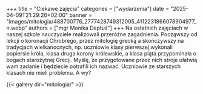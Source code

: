 +++
title = "Ciekawe zajęcia"
categories = ["wydarzenia"]
date = "2025-04-09T21:29:20+02:00"
banner = "images/mitologia/488700776_2777428749312005_4112231866078904977_n.webp"
authors = ["mgr Monika Deptuś"]
+++
Na ostatnich zajęciach w naszej szkole nauczyciele realizowali przeróżne zagadnienia. Począwszy od lekcji o koronacji Chrobrego, przez mitologię grecką a skończywszy na tradycjach wielkanocnych,
np. uczniowie klasy pierwszej wykonali popiersie króla, klasa druga korony królewskie, a klasa piąta przypominała o bogach starożytnej Grecji. Myślę, że przygotowane przez nich stroje ułatwią wam zadanie i będziecie potrafili ich nazwać. Uczniowie ze starszych klasach nie mieli problemu. A wy?
<!--more-->
{{< gallery dir="mitologia/" >}}